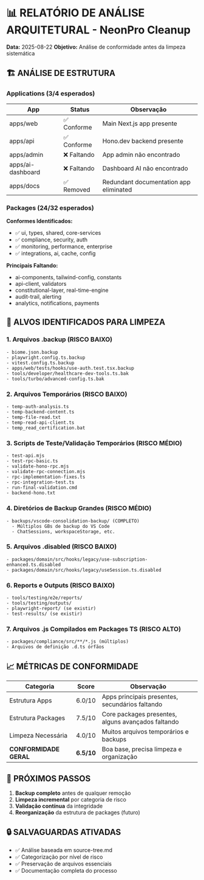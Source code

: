 # 📊 RELATÓRIO DE ANÁLISE ARQUITETURAL - NeonPro Cleanup

**Data:** 2025-08-22
**Objetivo:** Análise de conformidade antes da limpeza sistemática

## 🏗️ ANÁLISE DE ESTRUTURA

### **Applications (3/4 esperados)**

| App               | Status      | Observação                             |
| ----------------- | ----------- | -------------------------------------- |
| apps/web          | ✅ Conforme | Main Next.js app presente              |
| apps/api          | ✅ Conforme | Hono.dev backend presente              |
| apps/admin        | ❌ Faltando | App admin não encontrado               |
| apps/ai-dashboard | ❌ Faltando | Dashboard AI não encontrado            |
| apps/docs         | ✅ Removed  | Redundant documentation app eliminated |

### **Packages (24/32 esperados)**

**Conformes Identificados:**

- ✅ ui, types, shared, core-services
- ✅ compliance, security, auth
- ✅ monitoring, performance, enterprise
- ✅ integrations, ai, cache, config

**Principais Faltando:**

- ai-components, tailwind-config, constants
- api-client, validators
- constitutional-layer, real-time-engine
- audit-trail, alerting
- analytics, notifications, payments

## 🧹 ALVOS IDENTIFICADOS PARA LIMPEZA

### **1. Arquivos .backup (RISCO BAIXO)**

```
- biome.json.backup
- playwright.config.ts.backup
- vitest.config.ts.backup
- apps/web/tests/hooks/use-auth.test.tsx.backup
- tools/developer/healthcare-dev-tools.ts.bak
- tools/turbo/advanced-config.ts.bak
```

### **2. Arquivos Temporários (RISCO BAIXO)**

```
- temp-auth-analysis.ts
- temp-backend-content.ts
- temp-file-read.txt
- temp-read-api-client.ts
- temp_read_certification.bat
```

### **3. Scripts de Teste/Validação Temporários (RISCO MÉDIO)**

```
- test-api.mjs
- test-rpc-basic.ts
- validate-hono-rpc.mjs
- validate-rpc-connection.mjs
- rpc-implementation-fixes.ts
- rpc-integration-test.ts
- run-final-validation.cmd
- backend-hono.txt
```

### **4. Diretórios de Backup Grandes (RISCO MÉDIO)**

```
- backups/vscode-consolidation-backup/ (COMPLETO)
  - Múltiplos GBs de backup do VS Code
  - ChatSessions, workspaceStorage, etc.
```

### **5. Arquivos .disabled (RISCO BAIXO)**

```
- packages/domain/src/hooks/legacy/use-subscription-enhanced.ts.disabled
- packages/domain/src/hooks/legacy/useSession.ts.disabled
```

### **6. Reports e Outputs (RISCO BAIXO)**

```
- tools/testing/e2e/reports/
- tools/testing/outputs/
- playwright-report/ (se existir)
- test-results/ (se existir)
```

### **7. Arquivos .js Compilados em Packages TS (RISCO ALTO)**

```
- packages/compliance/src/**/*.js (múltiplos)
- Arquivos de definição .d.ts órfãos
```

## 📈 MÉTRICAS DE CONFORMIDADE

| Categoria              | Score      | Observação                                         |
| ---------------------- | ---------- | -------------------------------------------------- |
| Estrutura Apps         | 6.0/10     | Apps principais presentes, secundários faltando    |
| Estrutura Packages     | 7.5/10     | Core packages presentes, alguns avançados faltando |
| Limpeza Necessária     | 4.0/10     | Muitos arquivos temporários e backups              |
| **CONFORMIDADE GERAL** | **6.5/10** | Boa base, precisa limpeza e organização            |

## 🎯 PRÓXIMOS PASSOS

1. **Backup completo** antes de qualquer remoção
2. **Limpeza incremental** por categoria de risco
3. **Validação contínua** da integridade
4. **Reorganização** da estrutura de packages (futuro)

## 🔒 SALVAGUARDAS ATIVADAS

- ✅ Análise baseada em source-tree.md
- ✅ Categorização por nível de risco
- ✅ Preservação de arquivos essenciais
- ✅ Documentação completa do processo
